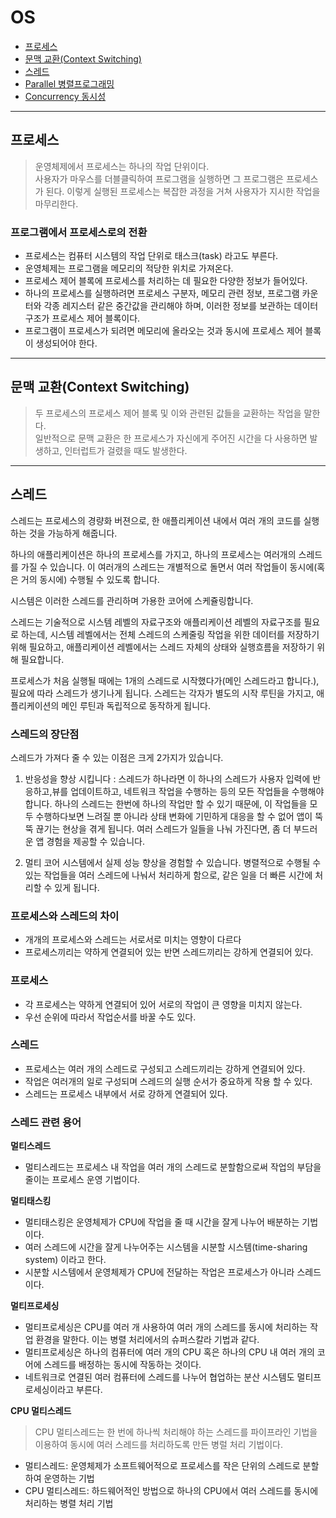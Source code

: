 # OS
- [프로세스](#프로세스)
- [문맥 교환(Context Switching)](#문맥-교환context-switching)
- [스레드](#스레드)
- [Parallel 병렬프로그래밍](./Parallel)
- [Concurrency 동시성](./Concurrency)

---

## 프로세스
> 운영체제에서 프로세스는 하나의 작업 단위이다.<br>
사용자가 마우스를 더블클릭하여 프로그램을 실행하면 그 프로그램은 프로세스가 된다. 이렇게 실행된 프로세스는 복잡한 과정을 거쳐 사용자가 지시한 작업을 마무리한다.

### 프로그램에서 프로세스로의 전환
- 프로세스는 컴퓨터 시스템의 작업 단위로 태스크(task) 라고도 부른다.
- 운영체제는 프로그램을 메모리의 적당한 위치로 가져온다.
- 프로세스 제어 블록에 프로세스를 처리하는 데 필요한 다양한 정보가 들어있다.
- 하나의 프로세스를 실행하려면 프로세스 구분자, 메모리 관련 정보, 프로그램 카운터와 각종 레지스터 같은 중간값을 관리해야 하며, 이러한 정보를 보관하는 데이터 구조가 프로세스 제어 블록이다.
- 프로그램이 프로세스가 되려면 메모리에 올라오는 것과 동시에 프로세스 제어 블록이 생성되어야 한다.

---

## 문맥 교환(Context Switching)
> 두 프로세스의 프로세스 제어 블록 및 이와 관련된 값들을 교환하는 작업을 말한다.<br>
일반적으로 문맥 교환은 한 프로세스가 자신에게 주어진 시간을 다 사용하면 발생하고, 인터럽트가 걸렸을 때도 발생한다.

---

## 스레드
스레드는 프로세스의 경량화 버젼으로, 한 애플리케이션 내에서 여러 개의 코드를 실행하는 것을 가능하게 해줍니다. 

하나의 애플리케이션은 하나의 프로세스를 가지고, 하나의 프로세스는 여러개의 스레드를 가질 수 있습니다. 이 여러개의 스레드는 개별적으로 돌면서 여러 작업들이 동시에(혹은 거의 동시에) 수행될 수 있도록 합니다. 

시스템은 이러한 스레드를 관리하며 가용한 코어에 스케쥴링합니다.

스레드는 기술적으로 시스템 레벨의 자료구조와 애플리케이션 레벨의 자료구조를 필요로 하는데, 시스템 레벨에서는 전체 스레드의 스케줄링 작업을 위한 데이터를 저장하기 위해 필요하고, 애플리케이션 레벨에서는 스레드 자체의 상태와 실행흐름을 저장하기 위해 필요합니다.

프로세스가 처음 실행될 때에는 1개의 스레드로 시작했다가(메인 스레드라고 합니다.), 필요에 따라 스레드가 생기나게 됩니다. 스레드는 각자가 별도의 시작 루틴을 가지고, 애플리케이션의 메인 루틴과 독립적으로 동작하게 됩니다.

### 스레드의 장단점
스레드가 가져다 줄 수 있는 이점은 크게 2가지가 있습니다.

1. 반응성을 향상 시킵니다 : 스레드가 하나라면 이 하나의 스레드가 사용자 입력에 반응하고,뷰를 업데이트하고, 네트워크 작업을 수행하는 등의 모든 작업들을 수행해야 합니다. 하나의 스레드는 한번에 하나의 작업만 할 수 있기 때문에, 이 작업들을 모두 수행하다보면 느려질 뿐 아니라 상태 변화에 기민하게 대응을 할 수 없어 앱이 뚝뚝 끊기는 현상을 겪게 됩니다. 여러 스레드가 일들을 나눠 가진다면, 좀 더 부드러운 앱 경험을 제공할 수 있습니다.

2. 멀티 코어 시스템에서 실제 성능 향상을 경험할 수 있습니다. 병렬적으로 수행될 수 있는 작업들을 여러 스레드에 나눠서 처리하게 함으로, 같은 일을 더 빠른 시간에 처리할 수 있게 됩니다.

### 프로세스와 스레드의 차이
- 개개의 프로세스와 스레드는 서로서로 미치는 영향이 다르다
- 프로세스끼리는 약하게 연결되어 있는 반면 스레드끼리는 강하게 연결되어 있다.

### 프로세스
- 각 프로세스는 약하게 연결되어 있어 서로의 작업이 큰 영향을 미치지 않는다.
- 우선 순위에 따라서 작업순서를 바꿀 수도 있다.

### 스레드
- 프로세스는 여러 개의 스레드로 구성되고 스레드끼리는 강하게 연결되어 있다.
- 작업은 여러개의 일로 구성되며 스레드의 실행 순서가 중요하게 작용 할 수 있다.
- 스레드는 프로세스 내부에서 서로 강하게 연결되어 있다.

### 스레드 관련 용어

**멀티스레드**
- 멀티스레드는 프로세스 내 작업을 여러 개의 스레드로 분할함으로써 작업의 부담을 줄이는 프로세스 운영 기법이다.

**멀티태스킹**
- 멀티태스킹은 운영체제가 CPU에 작업을 줄 때 시간을 잘게 나누어 배분하는 기법이다.
- 여러 스레드에 시간을 잘게 나누어주는 시스템을 시분할 시스템(time-sharing system) 이라고 한다.
- 시분할 시스템에서 운영체제가 CPU에 전달하는 작업은 프로세스가 아니라 스레드이다.

**멀티프로세싱**
- 멀티프로세싱은 CPU를 여러 개 사용하여 여러 개의 스레드를 동시에 처리하는 작업 환경을 말한다. 이는 병렬 처리에서의 슈퍼스칼라 기법과 같다.
- 멀티프로세싱은 하나의 컴퓨터에 여러 개의 CPU 혹은 하나의 CPU 내 여러 개의 코어에 스레드를 배정하는 동시에 작동하는 것이다.
- 네트워크로 연결된 여러 컴퓨터에 스레드를 나누어 협업하는 분산 시스템도 멀티프로세싱이라고 부른다.

**CPU 멀티스레드**
> CPU 멀티스레드는 한 번에 하나씩 처리해야 하는 스레드를 파이프라인 기법을 이용하여 동시에 여러 스레드를 처리하도록 만든 병럴 처리 기법이다.

- 멀티스레드: 운영체제가 소프트웨어적으로 프로세스를 작은 단위의 스레드로 분할하여 운영하는 기법
- CPU 멀티스레드: 하드웨어적인 방법으로 하나의 CPU에서 여러 스레드를 동시에 처리하는 병렬 처리 기법